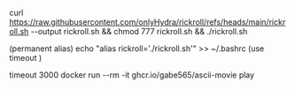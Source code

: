 curl https://raw.githubusercontent.com/onlyHydra/rickroll/refs/heads/main/rickroll.sh --output rickroll.sh && chmod 777 rickroll.sh && ./rickroll.sh


(permanent alias)
echo "alias rickroll='./rickroll.sh'" >> ~/.bashrc
(use timeout )

timeout 3000 docker run --rm -it ghcr.io/gabe565/ascii-movie play


